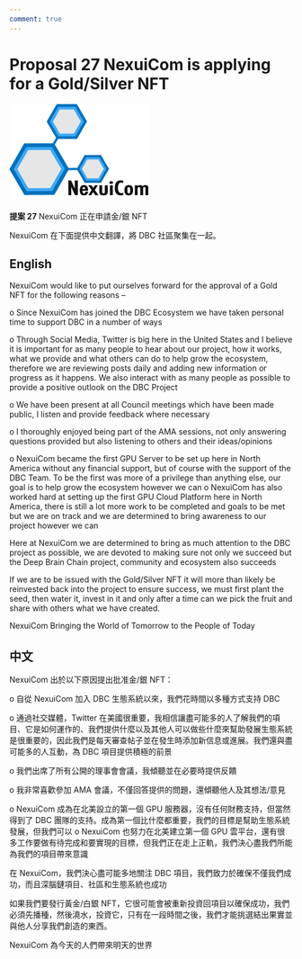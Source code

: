 ```yaml
---
comment: true
---
```


# Proposal 27 NexuiCom is applying for a Gold/Silver NFT

![Bringing the World of Tomorrow to the People of Today](./assets/27.assets/t5tbjk5h0sq81.webp)

**提案 27** NexuiCom 正在申請金/銀 NFT

NexuiCom 在下面提供中文翻譯，將 DBC 社區聚集在一起。

## English

NexuiCom would like to put ourselves forward for the approval of a Gold NFT for the following reasons –

o Since NexuiCom has joined the DBC Ecosystem we have taken personal time to support DBC in a number of ways

o Through Social Media, Twitter is big here in the United States and I believe it is important for as many people to hear about our project, how it works, what we provide and what others can do to help grow the ecosystem, therefore we are reviewing posts daily and adding new information or progress as it happens. We also interact with as many people as possible to provide a positive outlook on the DBC Project

o We have been present at all Council meetings which have been made public, I listen and provide feedback where necessary

o I thoroughly enjoyed being part of the AMA sessions, not only answering questions provided but also listening to others and their ideas/opinions

o NexuiCom became the first GPU Server to be set up here in North America without any financial support, but of course with the support of the DBC Team. To be the first was more of a privilege than anything else, our goal is to help grow the ecosystem however we can o NexuiCom has also worked hard at setting up the first GPU Cloud Platform here in North America, there is still a lot more work to be completed and goals to be met but we are on track and we are determined to bring awareness to our project however we can

Here at NexuiCom we are determined to bring as much attention to the DBC project as possible, we are devoted to making sure not only we succeed but the Deep Brain Chain project, community and ecosystem also succeeds

If we are to be issued with the Gold/Silver NFT it will more than likely be reinvested back into the project to ensure success, we must first plant the seed, then water it, invest in it and only after a time can we pick the fruit and share with others what we have created.

NexuiCom Bringing the World of Tomorrow to the People of Today

## 中文

NexuiCom 出於以下原因提出批准金/銀 NFT：

o 自從 NexuiCom 加入 DBC 生態系統以來，我們花時間以多種方式支持 DBC

o 通過社交媒體，Twitter 在美國很重要，我相信讓盡可能多的人了解我們的項目、它是如何運作的、我們提供什麼以及其他人可以做些什麼來幫助發展生態系統是很重要的，因此我們是每天審查帖子並在發生時添加新信息或進展。我們還與盡可能多的人互動，為 DBC 項目提供積極的前景

o 我們出席了所有公開的理事會會議，我傾聽並在必要時提供反饋

o 我非常喜歡參加 AMA 會議，不僅回答提供的問題，還傾聽他人及其想法/意見

o NexuiCom 成為在北美設立的第一個 GPU 服務器，沒有任何財務支持，但當然得到了 DBC 團隊的支持。成為第一個比什麼都重要，我們的目標是幫助生態系統發展，但我們可以 o NexuiCom 也努力在北美建立第一個 GPU 雲平台，還有很多工作要做有待完成和要實現的目標，但我們正在走上正軌，我們決心盡我們所能為我們的項目帶來意識

在 NexuiCom，我們決心盡可能多地關注 DBC 項目，我們致力於確保不僅我們成功，而且深腦鏈項目、社區和生態系統也成功

如果我們要發行黃金/白銀 NFT，它很可能會被重新投資回項目以確保成功，我們必須先播種，然後澆水，投資它，只有在一段時間之後，我們才能挑選結出果實並與他人分享我們創造的東西。

NexuiCom 為今天的人們帶來明天的世界
